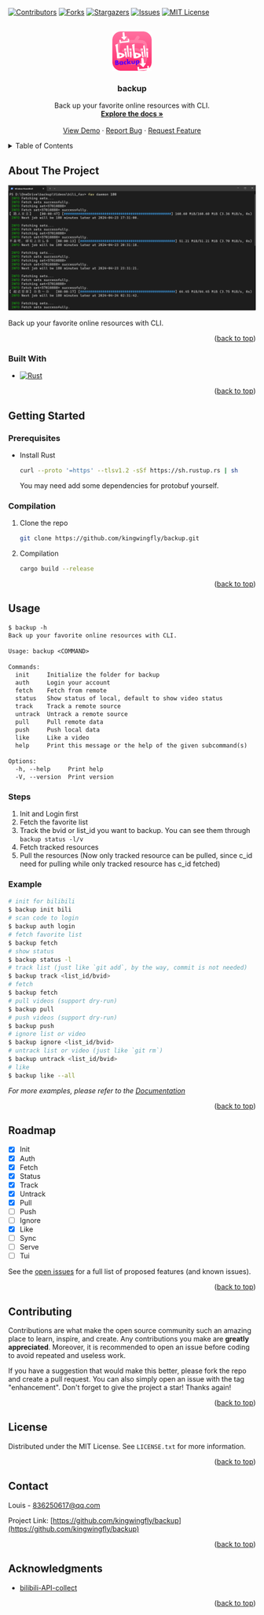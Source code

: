 <a name="readme-top"></a>



<!-- PROJECT SHIELDS -->
[![Contributors][contributors-shield]][contributors-url]
[![Forks][forks-shield]][forks-url]
[![Stargazers][stars-shield]][stars-url]
[![Issues][issues-shield]][issues-url]
[![MIT License][license-shield]][license-url]


<!-- PROJECT LOGO -->
<br />
<div align="center">
  <a href="https://github.com/kingwingfly/repo_name">
    <img src="images/logo.png" alt="Logo" width="80" height="80">
  </a>

<h3 align="center">backup</h3>

  <p align="center">
    Back up your favorite online resources with CLI.
    <br />
    <a href="https://github.com/kingwingfly/repo_name"><strong>Explore the docs »</strong></a>
    <br />
    <br />
    <a href="https://github.com/kingwingfly/repo_name">View Demo</a>
    ·
    <a href="https://github.com/kingwingfly/repo_name/issues">Report Bug</a>
    ·
    <a href="https://github.com/kingwingfly/repo_name/issues">Request Feature</a>
  </p>
</div>



<!-- TABLE OF CONTENTS -->
<details>
  <summary>Table of Contents</summary>
  <ol>
    <li>
      <a href="#about-the-project">About The Project</a>
      <ul>
        <li><a href="#built-with">Built With</a></li>
      </ul>
    </li>
    <li>
      <a href="#getting-started">Getting Started</a>
      <ul>
        <li><a href="#prerequisites">Prerequisites</a></li>
        <li><a href="#compilation">Compilation</a></li>
      </ul>
    </li>
    <li><a href="#usage">Usage</a></li>
    <li><a href="#roadmap">Roadmap</a></li>
    <li><a href="#contributing">Contributing</a></li>
    <li><a href="#license">License</a></li>
    <li><a href="#contact">Contact</a></li>
    <li><a href="#acknowledgments">Acknowledgments</a></li>
  </ol>
</details>



<!-- ABOUT THE PROJECT -->
## About The Project

[![Product Name Screen Shot][product-screenshot]](https://github.com/kingwingfly/backup)

Back up your favorite online resources with CLI.

<p align="right">(<a href="#readme-top">back to top</a>)</p>



### Built With

* [![Rust][Rust]][Rust-url]

<p align="right">(<a href="#readme-top">back to top</a>)</p>



<!-- GETTING STARTED -->
## Getting Started

### Prerequisites

* Install Rust
  ```sh
  curl --proto '=https' --tlsv1.2 -sSf https://sh.rustup.rs | sh
  ```
  You may need add some dependencies for protobuf yourself.

### Compilation

1. Clone the repo
   ```sh
   git clone https://github.com/kingwingfly/backup.git
   ```
2. Compilation
   ```sh
   cargo build --release
   ```

<p align="right">(<a href="#readme-top">back to top</a>)</p>



<!-- USAGE EXAMPLES -->
## Usage

```
$ backup -h
Back up your favorite online resources with CLI.

Usage: backup <COMMAND>

Commands:
  init     Initialize the folder for backup
  auth     Login your account
  fetch    Fetch from remote
  status   Show status of local, default to show video status
  track    Track a remote source
  untrack  Untrack a remote source
  pull     Pull remote data
  push     Push local data
  like     Like a video
  help     Print this message or the help of the given subcommand(s)

Options:
  -h, --help     Print help
  -V, --version  Print version
```
### Steps

1. Init and Login first
2. Fetch the favorite list
3. Track the bvid or list_id you want to backup. You can see them through `backup status -l/v`
4. Fetch tracked resources
5. Pull the resources (Now only tracked resource can be pulled, since c_id need for pulling while only tracked resource has c_id fetched)

### Example
```sh
# init for bilibili
$ backup init bili
# scan code to login
$ backup auth login
# fetch favorite list
$ backup fetch
# show status
$ backup status -l
# track list (just like `git add`, by the way, commit is not needed)
$ backup track <list_id/bvid>
# fetch
$ backup fetch
# pull videos (support dry-run)
$ backup pull
# push videos (support dry-run)
$ backup push
# ignore list or video
$ backup ignore <list_id/bvid>
# untrack list or video (just like `git rm`)
$ backup untrack <list_id/bvid>
# like
$ backup like --all
```


_For more examples, please refer to the [Documentation](https://github.com/kingwingfly/backup)_

<p align="right">(<a href="#readme-top">back to top</a>)</p>



<!-- ROADMAP -->
## Roadmap

- [x] Init
- [x] Auth
- [x] Fetch
- [x] Status
- [x] Track
- [x] Untrack
- [x] Pull
- [ ] Push
- [ ] Ignore
- [x] Like
- [ ] Sync
- [ ] Serve
- [ ] Tui

See the [open issues](https://github.com/kingwingfly/backup/issues) for a full list of proposed features (and known issues).

<p align="right">(<a href="#readme-top">back to top</a>)</p>



<!-- CONTRIBUTING -->
## Contributing

Contributions are what make the open source community such an amazing place to learn, inspire, and create. Any contributions you make are **greatly appreciated**. Moreover, it is recommended to open an issue before coding to avoid repeated and useless work.

If you have a suggestion that would make this better, please fork the repo and create a pull request. You can also simply open an issue with the tag "enhancement".
Don't forget to give the project a star! Thanks again!

<p align="right">(<a href="#readme-top">back to top</a>)</p>



<!-- LICENSE -->
## License

Distributed under the MIT License. See `LICENSE.txt` for more information.

<p align="right">(<a href="#readme-top">back to top</a>)</p>



<!-- CONTACT -->
## Contact

Louis - 836250617@qq.com

Project Link: [https://github.com/kingwingfly/backup](https://github.com/kingwingfly/backup)

<p align="right">(<a href="#readme-top">back to top</a>)</p>



<!-- ACKNOWLEDGMENTS -->
## Acknowledgments

* [bilibili-API-collect](https://github.com/SocialSisterYi/bilibili-API-collect)

<p align="right">(<a href="#readme-top">back to top</a>)</p>



<!-- MARKDOWN LINKS & IMAGES -->
<!-- https://www.markdownguide.org/basic-syntax/#reference-style-links -->
[contributors-shield]: https://img.shields.io/github/contributors/kingwingfly/backup.svg?style=for-the-badge
[contributors-url]: https://github.com/kingwingfly/backup/graphs/contributors
[forks-shield]: https://img.shields.io/github/forks/kingwingfly/backup.svg?style=for-the-badge
[forks-url]: https://github.com/kingwingfly/backup/network/members
[stars-shield]: https://img.shields.io/github/stars/kingwingfly/backup.svg?style=for-the-badge
[stars-url]: https://github.com/kingwingfly/backup/stargazers
[issues-shield]: https://img.shields.io/github/issues/kingwingfly/backup.svg?style=for-the-badge
[issues-url]: https://github.com/kingwingfly/backup/issues
[license-shield]: https://img.shields.io/github/license/kingwingfly/backup.svg?style=for-the-badge
[license-url]: https://github.com/kingwingfly/backup/blob/master/LICENSE.txt
[product-screenshot]: images/screenshot.png
[Rust]: https://img.shields.io/badge/Rust-000000?style=for-the-badge&logo=Rust&logoColor=orange
[Rust-url]: https://www.rust-lang.org
